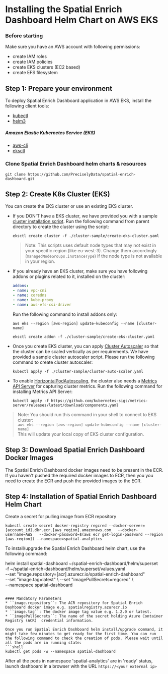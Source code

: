 # Installing the Spatial Enrich Dashboard Helm Chart on AWS EKS

### Before starting
Make sure you have an AWS account with following permissions:  
  - create IAM roles  
  - create IAM policies  
  - create EKS clusters (EC2 based)  
  - create EFS filesystem  
  
## Step 1: Prepare your environment
To deploy Spatial Enrich Dashboard application in AWS EKS, install the following client tools:

- [kubectl](https://kubernetes.io/docs/tasks/tools/install-kubectl/)
- [helm3](https://helm.sh/docs/intro/install/)

##### Amazon Elastic Kubernetes Service (EKS)

- [aws-cli](https://docs.aws.amazon.com/cli/latest/userguide/cli-chap-install.html)
- [eksctl](https://docs.aws.amazon.com/eks/latest/userguide/getting-started-eksctl.html)


### Clone Spatial Enrich Dashboard helm charts & resources
```
git clone https://github.com/PreciselyData/spatial-enrich-dashboard.git
```

## Step 2: Create K8s Cluster (EKS)

You can create the EKS cluster or use an existing EKS cluster.

- If you DON'T have a EKS cluster, we have provided you with a
  sample [cluster installation script](../../../cluster-sample/create-eks-cluster.yaml). Run the following command from
  parent directory to create the cluster using the script:
    ```shell
    eksctl create cluster -f ./cluster-sample/create-eks-cluster.yaml
    ```
	
  > Note: This scripts uses default node types that may not exist in your specific region (like eu-west-3). Change them accordingly (`managedNodeGroups.instanceType`) if the node type is not available in your region. 

- If you already have an EKS cluster, make sure you have following addons or plugins related to it, installed on the
  cluster:
    ```yaml
    addons:
    - name: vpc-cni
    - name: coredns
    - name: kube-proxy
    - name: aws-efs-csi-driver
    ```
  Run the following command to install addons only:
    ```shell
    aws eks --region [aws-region] update-kubeconfig --name [cluster-name]
    
    eksctl create addon -f ./cluster-sample/create-eks-cluster.yaml
    ```
- Once you create EKS cluster, you can
  apply [Cluster Autoscaler](https://github.com/kubernetes/autoscaler/tree/master/cluster-autoscaler) so that the
  cluster can be scaled vertically as per requirements. We have provided a sample cluster autoscaler script. Please run
  the following command to create cluster autoscaler:
    ```shell
    kubectl apply -f ./cluster-sample/cluster-auto-scaler.yaml
    ```
- To enable [HorizontalPodAutoscaling](https://kubernetes.io/docs/tasks/run-application/horizontal-pod-autoscale/), the
  cluster also needs a [Metrics API Server](https://github.com/kubernetes-sigs/metrics-server) for capturing cluster
  metrics. Run the following command for installing Metrics API Server:
    ```shell
    kubectl apply -f https://github.com/kubernetes-sigs/metrics-server/releases/latest/download/components.yaml
    ```

> Note: You should run this command in your shell to connect to EKS cluster:  
> `` aws eks --region [aws-region] update-kubeconfig --name [cluster-name] ``  
> This will update your local copy of EKS cluster configuration. 

## Step 3: Download Spatial Enrich Dashboard Docker Images

The Spatial Enrich Dashboard docker images need to be present in the ECR. If you haven't pushed the required docker images to ECR, then you you need to create the ECR and push the provided images to the ECR.

## Step 4: Installation of Spatial Enrich Dashboard Helm Chart

Create a secret for pulling image from ECR repository  
```shell
kubectl create secret docker-registry regcred --docker-server=[account_id].dkr.ecr.[aws_region].amazonaws.com   --docker-username=AWS   --docker-password=$(aws ecr get-login-password --region [aws-reqion]) --namespace=spatial-analytics
```
To install/upgrade the Spatial Enrich Dashboard helm chart, use the following command:

helm install spatial-dashboard ~/spatial-enrich-dashboard/helm/superset \
 -f ~/spatial-enrich-dashboard/helm/superset/values.yaml \
 --set "image.repository=[acr].azurecr.io/spatial-enrich-dashboard" \
 --set "image.tag=latest" \ 
 --set "imagePullSecrets=regcred" \  
 --namespace spatial-dashboard   
```

#### Mandatory Parameters
* ``image.repository``: The ACR repository for Spatial Enrich Dashboard docker image e.g. spatialregistry.azurecr.io
* ``image.tag``: The docker image tag value e.g. 1.2.0 or latest.
* ``imagePullSecrets``: The name of the secret holding Azure Container Registry (ACR)  credential information.

Once you run Spatial Enrich Dashboard helm install/upgrade command, it might take few minutes to get ready for the first time. You can run the following command to check the creation of pods. Please wait until all the pods are in running state:
```shell
kubectl get pods -w --namespace spatial-dashboard 
```

After all the pods in namespace 'spatial-analytics' are in 'ready' status, launch dashboard in a browser with the URL `https://<your external ip>`
